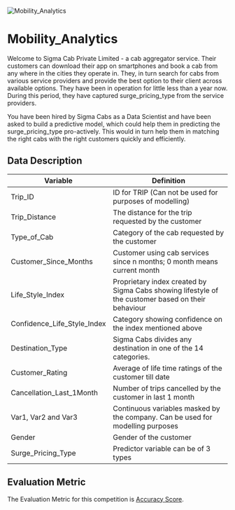 ![Mobility_Analytics](https://user-images.githubusercontent.com/25604111/82157236-d344a480-989d-11ea-9b8e-36a07dd33ccb.png)

# Mobility_Analytics

Welcome to Sigma Cab Private Limited - a cab aggregator service. Their customers can download their app on smartphones and book a cab from any where in the cities they operate in. They, in turn search for cabs from various service providers and provide the best option to their client across available options. They have been in operation for little less than a year now. During this period, they have captured surge_pricing_type from the service providers.

You have been hired by Sigma Cabs as a Data Scientist and have been asked to build a predictive model, which could help them in predicting the surge_pricing_type pro-actively. This would in turn help them in matching the right cabs with the right customers quickly and efficiently.

## Data Description
| __Variable__ | __Definition__ |
|-------------|------------|
| Trip_ID      | ID for TRIP (Can not be used for purposes of modelling)     |
| Trip_Distance         | The distance for the trip requested by the customer |
| Type_of_Cab | Category of the cab requested by the customer |
| Customer_Since_Months | Customer using cab services since n months; 0 month means current month |
| Life_Style_Index | Proprietary index created by Sigma Cabs showing lifestyle of the customer based on their behaviour|
| Confidence_Life_Style_Index | Category showing confidence on the index mentioned above|
| Destination_Type | Sigma Cabs divides any destination in one of the 14 categories. |
| Customer_Rating | Average of life time ratings of the customer till date |
| Cancellation_Last_1Month | Number of trips cancelled by the customer in last 1 month |
| Var1, Var2 and Var3 | Continuous variables masked by the company. Can be used for modelling purposes |
| Gender | Gender of the customer |
| Surge_Pricing_Type | Predictor variable can be of 3 types |

## Evaluation Metric
The Evaluation Metric for this competition is [Accuracy Score](https://scikit-learn.org/stable/modules/generated/sklearn.metrics.accuracy_score.html).
